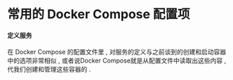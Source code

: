 # 常用的 Docker Compose 配置项

#### 定义服务

在 Docker Compose 的配置文件里 , 对服务的定义与之前谈到的创建和启动容器中的选项非常相似 , 或者说Docker Compose就是从配置文件中读取出这些内容 , 代我们创建和管理这些容器的 . 



